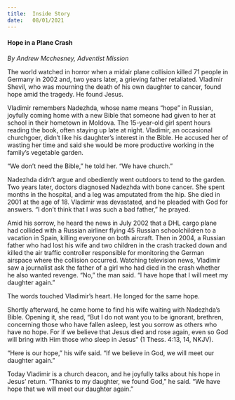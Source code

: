 ```yaml
---
title:  Inside Story
date:   08/01/2021
---
```


#### Hope in a Plane Crash

_By Andrew Mcchesney, Adventist Mission_

The world watched in horror when a midair plane collision killed 71 people in Germany in 2002 and, two years later, a grieving father retaliated. Vladimir Shevil, who was mourning the death of his own daughter to cancer, found hope amid the tragedy. He found Jesus.

Vladimir remembers Nadezhda, whose name means “hope” in Russian, joyfully coming home with a new Bible that someone had given to her at school in their hometown in Moldova. The 15-year-old girl spent hours reading the book, often staying up late at night. Vladimir, an occasional churchgoer, didn’t like his daughter’s interest in the Bible. He accused her of wasting her time and said she would be more productive working in the family’s vegetable garden.

“We don’t need the Bible,” he told her. “We have church.”

Nadezhda didn’t argue and obediently went outdoors to tend to the garden. Two years later, doctors diagnosed Nadezhda with bone cancer. She spent months in the hospital, and a leg was amputated from the hip. She died in 2001 at the age of 18. Vladimir was devastated, and he pleaded with God for answers. “I don’t think that I was such a bad father,” he prayed.

Amid his sorrow, he heard the news in July 2002 that a DHL cargo plane had collided with a Russian airliner flying 45 Russian schoolchildren to a vacation in Spain, killing everyone on both aircraft. Then in 2004, a Russian father who had lost his wife and two children in the crash tracked down and killed the air traffic controller responsible for monitoring the German airspace where the collision occurred. Watching television news, Vladimir saw a journalist ask the father of a girl who had died in the crash whether he also wanted revenge. “No,” the man said. “I have hope that I will meet my daughter again.”

The words touched Vladimir’s heart. He longed for the same hope.

Shortly afterward, he came home to find his wife waiting with Nadezhda’s Bible. Opening it, she read, “But I do not want you to be ignorant, brethren, concerning those who have fallen asleep, lest you sorrow as others who have no hope. For if we believe that Jesus died and rose again, even so God will bring with Him those who sleep in Jesus” (1 Thess. 4:13, 14, NKJV).

“Here is our hope,” his wife said. “If we believe in God, we will meet our daughter again.”

Today Vladimir is a church deacon, and he joyfully talks about his hope in Jesus’ return. “Thanks to my daughter, we found God,” he said. “We have hope that we will meet our daughter again.”